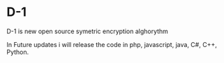 # D-1
D-1 is new open source symetric encryption alghorythm

In Future updates i will release the code in php, javascript, java, C#, C++, Python.
